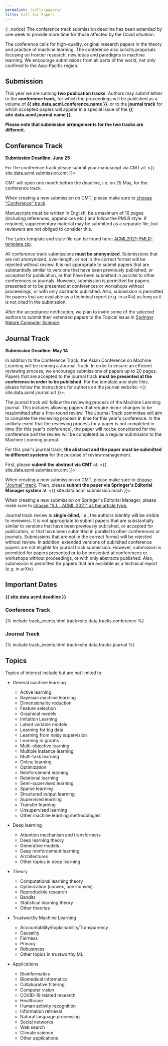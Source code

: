 ```yaml
---
permalink: /calls/papers/
title: Call for Papers
---
```


{: .notice}
The conference track submission deadline has been extended by one week to provide more time for those affected by the Covid situation.

The conference calls for high-quality, original research papers in the theory and practice of machine learning. The conference also solicits proposals focusing on frontier research, new ideas and paradigms in machine learning. We encourage submissions from all parts of the world, not only confined to the Asia-Pacific region.

## Submission

This year we are running **two publication tracks**: Authors may submit either to the **conference track**, for which the proceedings will be published as a volume of **{{ site.data.acml.conference.name }}**, or to the **journal track** for which accepted papers will appear in a special issue of the **{{ site.data.acml.journal.name }}**.

**Please note that submission arrangements for the two tracks are different.**

## Conference Track
**Submission Deadline: June 25**

For the conference track please submit your manuscript via CMT at:
<{{ site.data.acml.submission.cmt }}>

CMT will open one month before the deadline, i.e. on 25 May, for the conference track.

When creating a new submission on CMT, please make sure to [choose "Conference" track]({{site.baseurl}}/assets/images/AuthorConsole-screenshot.png).

Manuscripts must be written in English, be a maximum of 16 pages (including references, appendices etc.) and follow the PMLR style. If required, supplementary material may be submitted as a separate file, but reviewers are not obliged to consider this.

The Latex template and style file can be found here: [ACML2021-PMLR-template.zip]({{site.baseurl}}/downloads/ACML2021-PMLR-template.zip).

All conference track submissions **must be anonymized**. Submissions that are not anonymized, over-length, or not in the correct format will be rejected without review. It is not appropriate to submit papers that are substantially similar to versions that have been previously published, or accepted for publication, or that have been submitted in parallel to other conferences or journals. However, submission is permitted for papers presented or to be presented at conferences or workshops without proceedings, or with only abstracts published. Also, submission is permitted for papers that are available as a technical report (e.g. in arXiv) as long as it is not cited in the submission.

After the acceptance notification, we plan to invite some of the selected authors to submit their extended papers to the Topical Issue in [Springer Nature Computer Science](https://www.springer.com/journal/42979?detailsPage=societies).

## Journal Track
**Submission Deadline: May 14**

In addition to the Conference Track, the Asian Conference on Machine Learning will be running a Journal Track. In order to ensure an efficient reviewing process, we encourage submissions of papers up to 20 pages. Papers that are accepted to the journal track **must be presented at the conference in order to be published.**
For the template and style files, please follow the instructions for authors on the journal website: <{{ site.data.acml.journal.url }}>.

The journal track will follow the reviewing process of the Machine Learning journal. This includes allowing papers that require minor changes to be resubmitted after a first-round review. The Journal Track committee will aim to complete the reviewing process in time for this year's conference. In the unlikely event that the reviewing process for a paper is not completed in time (for this year's conference), the paper will not be considered for the conference and the review will be completed as a regular submission to the Machine Learning journal.

For this year's journal track, **the abstract and the paper must be submitted to different systems** for the purpose of review management.

First, please **submit the abstract via CMT** at:
<{{ site.data.acml.submission.cmt }}>

When creating a new submission on CMT, please make sure to [choose "Journal" track]({{site.baseurl}}/assets/images/AuthorConsole-screenshot.png).
Then, please **submit the paper via Springer's Editorial Manager system** at:
<{{ site.data.acml.submission.mach }}>

When creating a new submission on Springer's Editorial Manager, please make sure to <ins>choose "S.I. : ACML 2021" as the article type.</ins>

Journal track review is **single-blind**, i.e., the authors identity will be visible to reviewers. It is not appropriate to submit papers that are substantially similar to versions that have been previously published, or accepted for publication, or that have been submitted in parallel to other conferences or journals. Submissions that are not in the correct format will be rejected without review. In addition, extended versions of published conference papers are not eligible for journal track submission. However, submission is permitted for papers presented or to be presented at conferences or workshops without proceedings, or with only abstracts published. Also, submission is permitted for papers that are available as a technical report (e.g. in arXiv).

## Important Dates

**{{ site.data.acml.deadline }}**

### Conference Track
{% include track_events.html track=site.data.tracks.conference %}

### Journal Track
{% include track_events.html track=site.data.tracks.journal %}

## Topics
Topics of interest include but are not limited to:

* General machine learning 
  * Active learning
  * Bayesian machine learning
  * Dimensionality reduction
  * Feature selection
  * Graphical models
  * Imitation Learning
  * Latent variable models
  * Learning for big data
  * Learning from noisy supervision
  * Learning in graphs
  * Multi-objective learning
  * Multiple instance learning
  * Multi-task learning
  * Online learning
  * Optimization
  * Reinforcement learning
  * Relational learning
  * Semi-supervised learning
  * Sparse learning
  * Structured output learning
  * Supervised learning
  * Transfer learning
  * Unsupervised learning
  * Other machine learning methodologies

* Deep learning
  * Attention mechanism and transformers
  * Deep learning theory
  * Generative models
  * Deep reinforcement learning
  * Architectures
  * Other topics in deep learning

* Theory
  * Computational learning theory
  * Optimization (convex, non-convex)
  * Reproducible research
  * Bandits
  * Statistical learning theory
  * Other theories

* Trustworthy Machine Learning
  * Accountability/Explainability/Transparency
  * Causality
  * Fairness
  * Privacy
  * Robustness
  * Other topics in trustworthy ML

* Applications
  * Bioinformatics
  * Biomedical informatics
  * Collaborative filtering
  * Computer vision
  * COVID-19 related research
  * Healthcare
  * Human activity recognition
  * Information retrieval
  * Natural language processing
  * Social networks
  * Web search
  * Climate science
  * Other applications